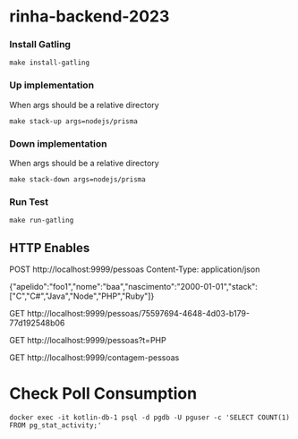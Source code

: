 # rinha-backend-2023


### Install Gatling
```
make install-gatling
```

### Up implementation
When args should be a relative directory 
```
make stack-up args=nodejs/prisma
```

### Down implementation
When args should be a relative directory 
```
make stack-down args=nodejs/prisma
```

### Run Test
```
make run-gatling
```


## HTTP Enables

POST http://localhost:9999/pessoas
Content-Type: application/json

{"apelido":"foo1","nome":"baa","nascimento":"2000-01-01","stack":["C","C#","Java","Node","PHP","Ruby"]}

GET http://localhost:9999/pessoas/75597694-4648-4d03-b179-77d192548b06


GET http://localhost:9999/pessoas?t=PHP

GET http://localhost:9999/contagem-pessoas


# Check Poll Consumption
```
docker exec -it kotlin-db-1 psql -d pgdb -U pguser -c 'SELECT COUNT(1) FROM pg_stat_activity;'
```
